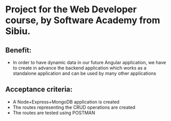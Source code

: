 # Project for the Web Developer course, by Software Academy from Sibiu.

## Benefit:
  - In order to have dynamic data in our future Angular application, we have to create in advance the backend application which works as a standalone application and can be used by many other applications

## Acceptance criteria:
  - A Node+Express+MongoDB application is created
  - The routes representing the CRUD operations are created
  - The routes are tested using POSTMAN
